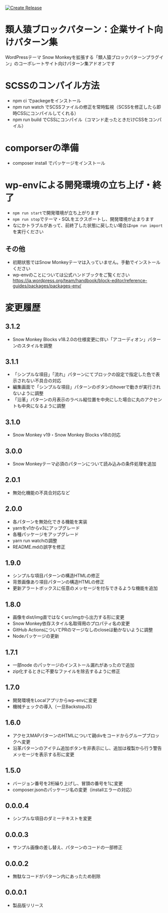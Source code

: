 [![Create Release](https://github.com/m-g-n/ruijinen-plugin_block-patterns--r002-corp/actions/workflows/release.yml/badge.svg)](https://github.com/m-g-n/ruijinen-plugin_block-patterns--r002-corp/actions/workflows/release.yml)

# 類人猿ブロックパターン：企業サイト向けパターン集
WordPressテーマ Snow Monkeyを拡張する「類人猿ブロックパターンプラグイン」のコーポレートサイト向けパターン集アドオンです

# SCSSのコンパイル方法
- npm ci でpackegeをインストール
- npm run watch でSCSSファイルの修正を常時監視（SCSSを修正したら即時CSSにコンパイルしてくれる）
- npm run build でCSSにコンパイル（コマンド走ったときだけCSSをコンパイル）

# comporserの準備
- composer install でパッケージをインストール

# wp-envによる開発環境の立ち上げ・終了
- `npm run start`で開発環境が立ち上がります
- `npm run stop`でテーマ・SQLをエクスポートし、開発環境が止まります
- なにかトラブルがあって、前終了した状態に戻したい場合は`npm run import`を実行ください

## その他
- 初期状態ではSnow Monkeyテーマは入っていません。手動でインストールください
- wp-envのことについては公式ハンドブックをご覧ください
https://ja.wordpress.org/team/handbook/block-editor/reference-guides/packages/packages-env/

# 変更履歴
## 3.1.2
- Snow Monkey Blocks v18.2.0の仕様変更に伴い「アコーディオン」パターンのスタイルを調整
## 3.1.1
- 「シンプルな項目」「流れ」パターンにてブロックの設定で指定した色で表示されない不具合の対応
- 編集画面で「シンプルな項目」パターンのボタンのhoverで動きが実行されないように調整
- 「沿革」パターンの月表示のラベル縦位置を中央にした場合に丸のアクセントも中央になるように調整
## 3.1.0
- Snow Monkey v19・Snow Monkey Blocks v18の対応
## 3.0.0
- Snow Monkeyテーマ必須のパターンについて読み込みの条件処理を追加
## 2.0.1
- 無効化機能の不具合対応など
## 2.0.0
- 各パターンを無効化できる機能を実装
- yarnをv1からv3にアップグレード
- 各種パッケージをアップグレード
- yarn run watchの調整
- README.mdの誤字を修正
## 1.9.0
- シンプルな項目パターンの構造HTMLの修正
- 背景画像あり項目パターンの構造HTMLの修正
- 更新アラートボックスに任意のメッセージを付与できるような機能を追加

## 1.8.0
- 画像をdist/img直ではなくsrc/imgから出力する形に変更
- Snow Monkey依存スタイル名取得用のプロパティ名の変更
- GitHub ActionsについてPRのマージなしのcloseは動かないように調整
- Nodeパッケージの更新
## 1.7.1
- 一部node のパッケージのインストール漏れがあったので追加
- zip化するときに不要なファイルを除去するように修正

## 1.7.0
- 開発環境をLocalアプリからwp-envに変更
- 機械チェックの導入（一旦BackstopJS）

## 1.6.0
- アクセスMAPパターンのHTMLについて親divをコードからグループブロックへ変更
- 沿革パターンのアイテム追加ボタンを非表示にし、追加は複製から行う警告メッセージを表示する形に変更

## 1.5.0
- バージョン番号を2桁繰り上げし、冒頭の番号を1に変更
- composer.jsonのパッケージ名の変更（installエラーの対応）

## 0.0.0.4
- シンプルな項目のダミーテキストを変更

## 0.0.0.3
- サンプル画像の差し替え、パターンのコードの一部修正

## 0.0.0.2
- 無駄なコードがパターン内にあったため削除

## 0.0.0.1
- 製品版リリース
